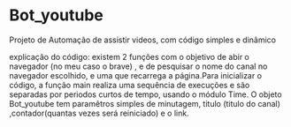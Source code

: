 # Bot_youtube
 Projeto de Automação de assistir videos, com código simples e dinâmico


explicação do código: existem 2 funções com o objetivo de abir o navegador (no meu caso o brave) , e de pesquisar o nome do canal no navegador escolhido, e uma que recarrega a página.Para inicializar o código, a função main realiza uma sequência de execuções e são separadas por periodos curtos de tempo, usando o módulo Time.
O objeto Bot_youtube tem paramêtros simples de minutagem, titulo (titulo do canal) ,contador(quantas vezes será reiniciado) e o link.
